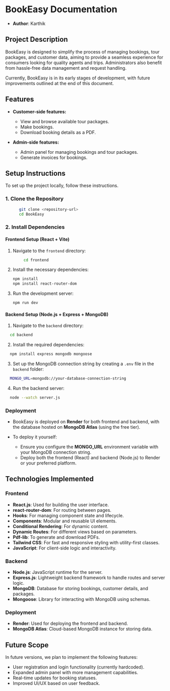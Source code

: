 # BookEasy Documentation

- **Author**: Karthik

## Project Description

BookEasy is designed to simplify the process of managing bookings, tour packages, and customer data, aiming to provide a seamless experience for consumers looking for quality agents and trips. Administrators also benefit from hassle-free data management and request handling.

Currently, BookEasy is in its early stages of development, with future improvements outlined at the end of this document.

## Features

- **Customer-side features:**
  - View and browse available tour packages.
  - Make bookings.
  - Download booking details as a PDF.

- **Admin-side features:**
  - Admin panel for managing bookings and tour packages.
  - Generate invoices for bookings.

## Setup Instructions

  To set up the project locally, follow these instructions.

  ### 1. Clone the Repository

  ```bash
        git clone <repository-url>
        cd BookEasy
  ```

### 2. Install Dependencies

#### Frontend Setup (React + Vite)

  1. Navigate to the `frontend` directory:

```bash
        cd frontend
 ```

  2. Install the necessary dependencies:

        ```bash
        npm install
        npm install react-router-dom
        ```

  3. Run the development server:

        ```bash
        npm run dev
        ```

#### Backend Setup (Node.js + Express + MongoDB)

  1. Navigate to the `backend` directory:

  ```bash
    cd backend
  ```

  2. Install the required dependencies:

  ```bash
    npm install express mongodb mongoose
  ```

  3. Set up the MongoDB connection string by creating a `.env` file in the `backend` folder:

  ```bash
    MONGO_URL=mongodb://your-database-connection-string
  ```

  4. Run the backend server:

  ```bash
    node --watch server.js
   ```

### Deployment

- BookEasy is deployed on **Render** for both frontend and backend, with the database hosted on **MongoDB Atlas** (using the free tier).
  
- To deploy it yourself:
  - Ensure you configure the **MONGO_URL** environment variable with your MongoDB connection string.
  - Deploy both the frontend (React) and backend (Node.js) to Render or your preferred platform.

## Technologies Implemented

### Frontend

- **React.js**: Used for building the user interface.
- **react-router-dom**: For routing between pages.
- **Hooks**: For managing component state and lifecycle.
- **Components**: Modular and reusable UI elements.
- **Conditional Rendering**: For dynamic content.
- **Dynamic Routes**: For different views based on parameters.
- **Pdf-lib**: To generate and download PDFs.
- **Tailwind CSS**: For fast and responsive styling with utility-first classes.
- **JavaScript**: For client-side logic and interactivity.

### Backend

- **Node.js**: JavaScript runtime for the server.
- **Express.js**: Lightweight backend framework to handle routes and server logic.
- **MongoDB**: Database for storing bookings, customer details, and packages.
- **Mongoose**: Library for interacting with MongoDB using schemas.

### Deployment

- **Render**: Used for deploying the frontend and backend.
- **MongoDB Atlas**: Cloud-based MongoDB instance for storing data.

## Future Scope

In future versions, we plan to implement the following features:

- User registration and login functionality (currently hardcoded).
- Expanded admin panel with more management capabilities.
- Real-time updates for booking statuses.
- Improved UI/UX based on user feedback.

